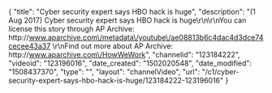 {
    "title": "Cyber security expert says HBO hack is huge",
    "description": "(1 Aug 2017) Cyber security expert says HBO hack is huge\r\n\r\nYou can license this story through AP Archive: http:\/\/www.aparchive.com\/metadata\/youtube\/ae08813b6c4dac4d3dce74cecee43a37 \r\nFind out more about AP Archive: http:\/\/www.aparchive.com\/HowWeWork",
    "channelid": "123184222",
    "videoid": "123196016",
    "date_created": "1502020548",
    "date_modified": "1508437370",
    "type": "",
    "layout": "channelVideo",
    "url": "\/c1\/cyber-security-expert-says-hbo-hack-is-huge\/123184222-123196016"
}